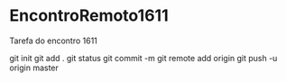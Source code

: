 # EncontroRemoto1611
Tarefa do encontro 1611

git init
git add .
git status
git commit -m
git remote add origin
git push -u origin master
